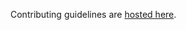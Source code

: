 Contributing guidelines are [hosted here](https://natario1.github.io/CameraView/extra/contributing.html).